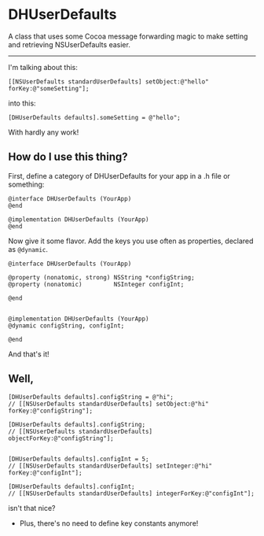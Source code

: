 **DHUserDefaults**
=======
A class that uses some Cocoa message forwarding magic to make setting and retrieving NSUserDefaults easier.

****

I'm talking about this:

```objc
[[NSUserDefaults standardUserDefaults] setObject:@"hello" forKey:@"someSetting"];
```

into this:

```objc
[DHUserDefaults defaults].someSetting = @"hello";
```

With hardly any work!


How do I use this thing?
--------------

First, define a category of DHUserDefaults for your app in a .h file or something:

```objc
@interface DHUserDefaults (YourApp)
@end

@implementation DHUserDefaults (YourApp)
@end
```
 
Now give it some flavor. Add the keys you use often as properties, declared as `@dynamic`.

```objc
@interface DHUserDefaults (YourApp)

@property (nonatomic, strong) NSString *configString;
@property (nonatomic)         NSInteger configInt;

@end


@implementation DHUserDefaults (YourApp)
@dynamic configString, configInt;

@end
```

And that's it!
 
Well,
----------

```objc
[DHUserDefaults defaults].configString = @"hi";
// [[NSUserDefaults standardUserDefaults] setObject:@"hi" forKey:@"configString"];

[DHUserDefaults defaults].configString;
// [[NSUserDefaults standardUserDefaults] objectForKey:@"configString"];


[DHUserDefaults defaults].configInt = 5;
// [[NSUserDefaults standardUserDefaults] setInteger:@"hi" forKey:@"configInt"];

[DHUserDefaults defaults].configInt;
// [[NSUserDefaults standardUserDefaults] integerForKey:@"configInt"];
```

isn't that nice?

* Plus, there's no need to define key constants anymore!